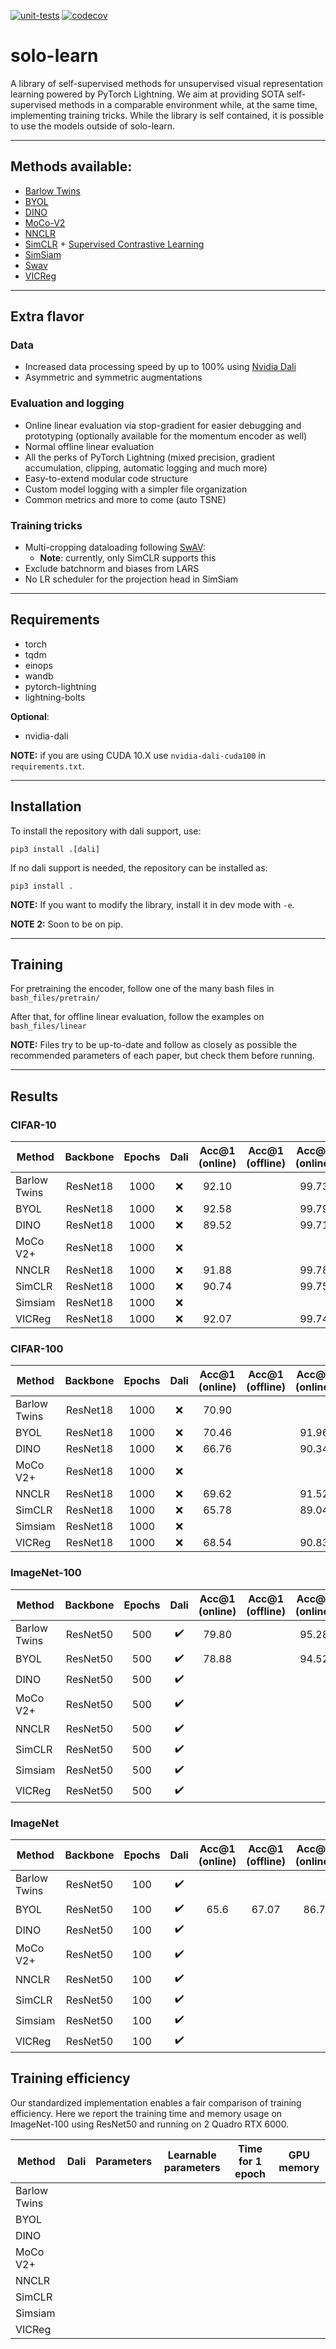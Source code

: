 [![unit-tests](https://github.com/vturrisi/solo-learn/actions/workflows/tests.yml/badge.svg)](https://github.com/vturrisi/solo-learn/actions/workflows/tests.yml)
[![codecov](https://codecov.io/gh/vturrisi/solo-learn/branch/main/graph/badge.svg?token=WLU9UU17XZ)](https://codecov.io/gh/vturrisi/solo-learn)

# solo-learn

A library of self-supervised methods for unsupervised visual representation learning powered by PyTorch Lightning.
We aim at providing SOTA self-supervised methods in a comparable environment while, at the same time, implementing training tricks.
While the library is self contained, it is possible to use the models outside of solo-learn.

---

## Methods available:
* [Barlow Twins](https://arxiv.org/abs/2103.03230)
* [BYOL](https://arxiv.org/abs/2006.07733)
* [DINO](https://arxiv.org/abs/2104.14294)
* [MoCo-V2](https://arxiv.org/abs/2003.04297)
* [NNCLR](https://arxiv.org/abs/2104.14548)
* [SimCLR](https://arxiv.org/abs/2002.05709) + [Supervised Contrastive Learning](https://arxiv.org/abs/2004.11362)
* [SimSiam](https://arxiv.org/abs/2011.10566)
* [Swav](https://arxiv.org/abs/2006.09882)
* [VICReg](https://arxiv.org/abs/2105.04906)

---

## Extra flavor
### Data
* Increased data processing speed by up to 100% using [Nvidia Dali](https://github.com/NVIDIA/DALI)
* Asymmetric and symmetric augmentations
### Evaluation and logging
* Online linear evaluation via stop-gradient for easier debugging and prototyping (optionally available for the momentum encoder as well)
* Normal offline linear evaluation
* All the perks of PyTorch Lightning (mixed precision, gradient accumulation, clipping, automatic logging and much more)
* Easy-to-extend modular code structure
* Custom model logging with a simpler file organization
* Common metrics and more to come (auto TSNE)
### Training tricks
* Multi-cropping dataloading following [SwAV](https://arxiv.org/abs/2006.09882):
    * **Note**: currently, only SimCLR supports this
* Exclude batchnorm and biases from LARS
* No LR scheduler for the projection head in SimSiam
---
## Requirements
* torch
* tqdm
* einops
* wandb
* pytorch-lightning
* lightning-bolts

**Optional**:
* nvidia-dali

**NOTE:** if you are using CUDA 10.X use `nvidia-dali-cuda100` in `requirements.txt`.

---

## Installation
To install the repository with dali support, use:
```
pip3 install .[dali]
```

If no dali support is needed, the repository can be installed as:
```
pip3 install .
```

**NOTE:** If you want to modify the library, install it in dev mode with `-e`.

**NOTE 2:** Soon to be on pip.

---

## Training

For pretraining the encoder, follow one of the many bash files in `bash_files/pretrain/`

After that, for offline linear evaluation, follow the examples on `bash_files/linear`

**NOTE:** Files try to be up-to-date and follow as closely as possible the recommended parameters of each paper, but check them before running.

---

## Results

### CIFAR-10

| Method       | Backbone | Epochs | Dali | Acc@1 (online) | Acc@1 (offline) | Acc@5 (online) | Acc@5 (offline) | Checkpoint |
|--------------|:--------:|:------:|:----:|:--------------:|:---------------:|:--------------:|:---------------:|:----------:|
| Barlow Twins | ResNet18 |  1000  |  :x: |      92.10     |                 |     99.73      |                 |            |
| BYOL         | ResNet18 |  1000  |  :x: |      92.58     |                 |     99.79      |                 |            |
| DINO         | ResNet18 |  1000  |  :x: |      89.52     |                 |     99.71      |                 |            |
| MoCo V2+     | ResNet18 |  1000  |  :x: |                |                 |                |                 |            |
| NNCLR        | ResNet18 |  1000  |  :x: |      91.88     |                 |     99.78      |                 |            |
| SimCLR       | ResNet18 |  1000  |  :x: |      90.74     |                 |     99.75      |                 |            |
| Simsiam      | ResNet18 |  1000  |  :x: |                |                 |                |                 |            |
| VICReg       | ResNet18 |  1000  |  :x: |      92.07     |                 |     99.74      |                 |            |

### CIFAR-100

| Method       | Backbone | Epochs | Dali | Acc@1 (online) | Acc@1 (offline) | Acc@5 (online) | Acc@5 (offline) | Checkpoint |
|--------------|:--------:|:------:|:----:|:--------------:|:---------------:|:--------------:|:---------------:|:----------:|
| Barlow Twins | ResNet18 |  1000  |  :x: |      70.90     |                 |                |                 |            |
| BYOL         | ResNet18 |  1000  |  :x: |      70.46     |                 |     91.96      |                 |            |
| DINO         | ResNet18 |  1000  |  :x: |      66.76     |                 |     90.34      |                 |            |
| MoCo V2+     | ResNet18 |  1000  |  :x: |                |                 |                |                 |            |
| NNCLR        | ResNet18 |  1000  |  :x: |      69.62     |                 |     91.52      |                 |            |
| SimCLR       | ResNet18 |  1000  |  :x: |      65.78     |                 |     89.04      |                 |            |
| Simsiam      | ResNet18 |  1000  |  :x: |                |                 |                |                 |            |
| VICReg       | ResNet18 |  1000  |  :x: |      68.54     |                 |     90.83      |                 |            |

### ImageNet-100


| Method       | Backbone | Epochs |        Dali        | Acc@1 (online) | Acc@1 (offline) | Acc@5 (online) | Acc@5 (offline) | Checkpoint |
|--------------|:--------:|:------:|:------------------:|:--------------:|:---------------:|:--------------:|:---------------:|:----------:|
| Barlow Twins | ResNet50 |   500  | :heavy_check_mark: |      79.80     |                 |      95.28     |                 |            |
| BYOL         | ResNet50 |   500  | :heavy_check_mark: |      78.88     |                 |      94.52     |                 |            |
| DINO         | ResNet50 |   500  | :heavy_check_mark: |                |                 |                |                 |            |
| MoCo V2+     | ResNet50 |   500  | :heavy_check_mark: |                |                 |                |                 |            |
| NNCLR        | ResNet50 |   500  | :heavy_check_mark: |                |                 |                |                 |            |
| SimCLR       | ResNet50 |   500  | :heavy_check_mark: |                |                 |                |                 |            |
| Simsiam      | ResNet50 |   500  | :heavy_check_mark: |                |                 |                |                 |            |
| VICReg       | ResNet50 |   500  | :heavy_check_mark: |                |                 |                |                 |            |

### ImageNet
| Method       | Backbone | Epochs |        Dali        | Acc@1 (online) | Acc@1 (offline) | Acc@5 (online) | Acc@5 (offline) | Checkpoint |
|--------------|:--------:|:------:|:------------------:|:--------------:|:---------------:|:--------------:|:---------------:|:----------:|
| Barlow Twins | ResNet50 |   100  | :heavy_check_mark: |                |                 |                |                 |            |
| BYOL         | ResNet50 |   100  | :heavy_check_mark: |      65.6      |      67.07      |      86.7      |      87.81      |            |
| DINO         | ResNet50 |   100  | :heavy_check_mark: |                |                 |                |                 |            |
| MoCo V2+     | ResNet50 |   100  | :heavy_check_mark: |                |                 |                |                 |            |
| NNCLR        | ResNet50 |   100  | :heavy_check_mark: |                |                 |                |                 |            |
| SimCLR       | ResNet50 |   100  | :heavy_check_mark: |                |                 |                |                 |            |
| Simsiam      | ResNet50 |   100  | :heavy_check_mark: |                |                 |                |                 |            |
| VICReg       | ResNet50 |   100  | :heavy_check_mark: |                |                 |                |                 |            |

## Training efficiency
Our standardized implementation enables a fair comparison of training efficiency. Here we report the training time and memory usage on ImageNet-100 using ResNet50 and running on 2 Quadro RTX 6000.

| Method       | Dali | Parameters | Learnable parameters | Time for 1 epoch | GPU memory |
|--------------|------|------------|----------------------|------------------|------------|
| Barlow Twins |      |            |                      |                  |            |
| BYOL         |      |            |                      |                  |            |
| DINO         |      |            |                      |                  |            |
| MoCo V2+     |      |            |                      |                  |            |
| NNCLR        |      |            |                      |                  |            |
| SimCLR       |      |            |                      |                  |            |
| Simsiam      |      |            |                      |                  |            |
| VICReg       |      |            |                      |                  |            |
<br>

